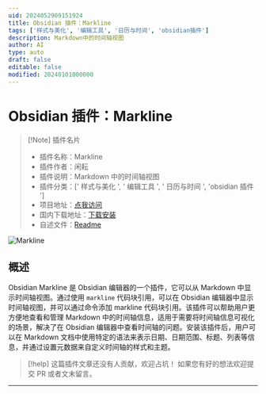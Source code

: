 ```yaml
---
uid: 2024052909151924
title: Obsidian 插件：Markline
tags: ['样式与美化', '编辑工具', '日历与时间', 'obsidian插件']
description: Markdown中的时间轴视图
author: AI
type: auto
draft: false
editable: false
modified: 20240101000000
---
```


# Obsidian 插件：Markline

> [!Note] 插件名片
> - 插件名称：Markline
> - 插件作者：闲耘
> - 插件说明：Markdown 中的时间轴视图
> - 插件分类：[' 样式与美化 ', ' 编辑工具 ', ' 日历与时间 ', 'obsidian 插件 ']
> - 项目地址：[点我访问](https://github.com/hotoo/obsidian-markline)
> - 国内下载地址：[下载安装](https://pkmer.cn/products/plugin/pluginMarket/?markline)
> - 自述文件：[Readme](https://ghproxy.net/https://raw.githubusercontent.com/hotoo/obsidian-markline/master/README.md)

![Markline](https://cdn.pkmer.cn/covers/markline.png!pkmer)

## 概述

Obsidian Markline 是 Obsidian 编辑器的一个插件，它可以从 Markdown 中显示时间轴视图。通过使用 `markline` 代码块引用，可以在 Obsidian 编辑器中显示时间轴视图，并可以通过命令添加 markline 代码块引用。该插件可以帮助用户更方便地查看和管理 Markdown 中的时间轴信息，适用于需要将时间轴信息可视化的场景，解决了在 Obsidian 编辑器中查看时间轴的问题。安装该插件后，用户可以在 Markdown 文档中使用特定的语法来表示日期、日期范围、标题、列表等信息，并通过设置元数据来自定义时间轴的样式和主题。

> [!help]
> 这篇插件文章还没有人贡献，欢迎占坑！
> 如果您有好的想法欢迎提交 PR 或者文末留言。

---




